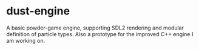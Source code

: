 # dust-engine
A basic powder-game engine, supporting SDL2 rendering and modular definition of particle types. Also a prototype for the improved C++ engine I am working on.
